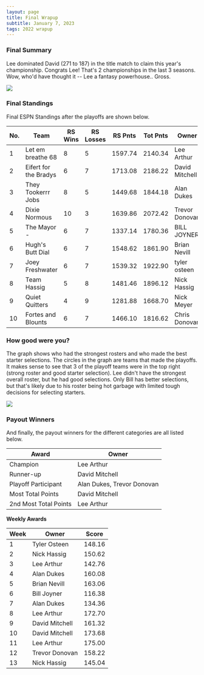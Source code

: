 ```yaml
---
layout: page
title: Final Wrapup
subtitle: January 7, 2023
tags: 2022 wrapup
---
```


### Final Summary
Lee dominated David (271 to 187) in the title match to claim this year's championship. Congrats Lee! That's 2 championships in the last 3 seasons. Wow, who'd have thought it -- Lee a fantasy powerhouse.. Gross.

![](https://media.giphy.com/media/oHxWy43FuGahx2IYrr/giphy.gif)


  
### Final Standings

Final ESPN Standings after the playoffs are shown below.

|  No. | Team                   | RS Wins | RS Losses | RS Pnts | Tot Pnts | Owner           |
|------|------------------------|---------|-----------|---------|----------|-----------------|
|    1 | Let em breathe 68      |      8  |        5  | 1597.74 |  2140.34 | Lee Arthur      |
|    2 | Eifert  for the Bradys |      6  |        7  | 1713.08 |  2186.22 | David Mitchell |
|    3 | They Tookerrr Jobs     |      8  |        5  | 1449.68 |  1844.18 | Alan Dukes     |
|    4 | Dixie Normous          |     10  |        3  | 1639.86 |  2072.42 | Trevor  Donovan |
|    5 | The Mayor -            |      6  |        7  | 1337.14 |  1780.36 | BILL JOYNER     |
|    6 | Hugh's  Butt Dial      |      6  |        7  | 1548.62 |  1861.90 | Brian Nevill    |
|    7 | Joey Freshwater        |      6  |        7  | 1539.32 |  1922.90 | tyler osteen    |
|    8 | Team  Hassig           |      5  |        8  | 1481.46 |  1896.12 | Nick Hassig    |
|    9 | Quiet Quitters         |      4  |        9  | 1281.88 |  1668.70 | Nick Meyer     |
|   10 | Fortes and Blounts     |      6  |        7  | 1466.10 |  1816.62 | Chris Donovan  |


  
### How good were you?

The graph shows who had the strongest rosters and who made the best starter selections. The circles in the graph are teams that made the playoffs. It makes sense to see that 3 of the playoff teams were in the top right (strong roster and good starter selection). Lee didn't have the strongest overall roster, but he had good selections.  Only Bill has better selections, but that's likely due to his roster being hot garbage with limited tough decisions for selecting starters.

![](../assets/img/roster_skill_final_2022.png)


  
### Payout Winners

And finally, the payout winners for the different categories are all listed below.

| Award     | Owner        |
|-----------|--------------|
| Champion  | Lee Arthur   |
| Runner-up | David Mitchell |
| Playoff Participant | Alan Dukes, Trevor Donovan |
| Most Total Points | David Mitchell |
| 2nd Most Total Points | Lee Arthur |


**Weekly Awards**

| Week | Owner | Score |
|------|-------|-------|
| 1 | Tyler Osteen | 148.16 |
| 2 | Nick Hassig  | 150.62 |
| 3 | Lee Arthur   | 142.76 |
| 4 | Alan Dukes   | 160.08 |
| 5 | Brian Nevill | 163.06 |
| 6 | Bill Joyner  | 116.38 |
| 7 | Alan Dukes   | 134.36 |
| 8 | Lee Arthur   | 172.70  |
| 9 | David Mitchell | 161.32 |
| 10 | David Mitchell | 173.68 |
| 11 | Lee Arthur  | 175.00 |
| 12 | Trevor Donovan | 158.22 |
| 13 | Nick Hassig | 145.04 |


